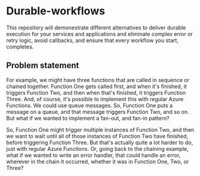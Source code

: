 # Durable-workflows

This repository will demonestrate different alternatives to deliver durable execution for your services and applications and eliminate complex error or retry logic, avoid callbacks, and ensure that every workflow you start, completes.


## Problem statement
For example, we might have three functions that are called in sequence or chained together. Function One gets called first, and when it's finished, it triggers Function Two, and then when that's finished, it triggers Function Three. And, of course, it's possible to implement this with regular Azure Functions. We could use queue messages. So, Function One puts a message on a queue, and that message triggers Function Two, and so on. But what if we wanted to implement a fan-out, and fan-in pattern?

So, Function One might trigger multiple instances of Function Two, and then we want to wait until all of those instances of Function Two have finished, before triggering Function Three. But that's actually quite a lot harder to do, just with regular Azure Functions. Or, going back to the chaining example, what if we wanted to write an error handler, that could handle an error, wherever in the chain it occurred, whether it was in Function One, Two, or Three?

